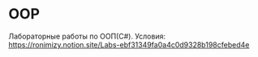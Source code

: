 # OOP

Лабораторные работы по ООП(C#). Условия: https://ronimizy.notion.site/Labs-ebf31349fa0a4c0d9328b198cfebed4e
